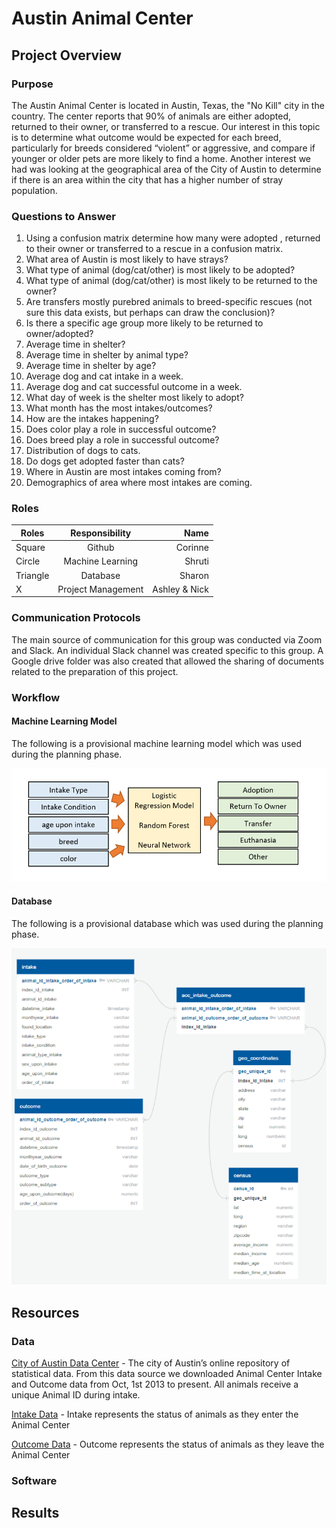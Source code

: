 # Austin Animal Center
## Project Overview 

### Purpose
The Austin Animal Center is located in Austin, Texas, the "No Kill" city in the country. The center reports that 90% of animals are either adopted, returned to their owner, or transferred to a rescue. Our interest in this topic is to determine what outcome would be expected for each breed, particularly for breeds considered “violent” or aggressive, and compare if younger or older pets are more likely to find a home. Another interest we had was looking at the geographical area of the City of Austin to determine if there is an area within the city that has a higher number of stray population.

### Questions to Answer
1.  Using a confusion matrix determine how many were adopted , returned to their owner or transferred to a rescue in a confusion matrix.
2.  What area of Austin is most likely to have strays?
3.  What type of animal (dog/cat/other) is most likely to be adopted?
4.  What type of animal (dog/cat/other) is most likely to be returned to the owner?
5.  Are transfers mostly purebred animals to breed-specific rescues (not sure this data exists, but perhaps can draw the conclusion)?
6.  Is there a specific age group more likely to be returned to owner/adopted?
7.  Average time in shelter?
8.  Average time in shelter by animal type?
9.  Average time in shelter by age?
10. Average dog and cat intake in a week.
11. Average dog and cat successful outcome in a week.
12. What day of week is the shelter most likely to adopt?
13. What month has the most intakes/outcomes?
14. How are the intakes happening?
15. Does color play a role in successful outcome?
16. Does breed play a role in successful outcome?
17. Distribution of dogs to cats.
18. Do dogs get adopted faster than cats?
19. Where in Austin are most intakes coming from?
20. Demographics of area where most intakes are coming.

### Roles
| Roles         | Responsibility     | Name          |
| ------------- |:------------------:| -------------:|
| Square        | Github             | Corinne       |
| Circle        | Machine Learning   | Shruti        |
| Triangle      | Database           | Sharon        |
| X             | Project Management | Ashley & Nick |

### Communication Protocols
The main source of communication for this group was conducted via Zoom and Slack. An individual Slack channel was created specific to this group. A Google drive folder was also created that allowed the sharing of documents related to the preparation of this project.

### Workflow
#### Machine Learning Model
The following is a provisional machine learning model which was used during the planning phase.

![ML Mockup](https://github.com/CorinneBean/Project_A_Team/blob/37e725957dba0e937832051c41ce61b0a53d2517/Images/ML%20Mockup.png)

#### Database
The following is a provisional database which was used during the planning phase.

![ERD](https://github.com/CorinneBean/Project_A_Team/blob/37e725957dba0e937832051c41ce61b0a53d2517/Images/ERD.png)

## Resources 
### Data
[City of Austin Data Center](https://data.austintexas.gov/browse?City-of-Austin_Department-=Animal+Services) -  The city of Austin’s online repository of statistical data. From this data source we downloaded Animal Center Intake and Outcome data from Oct, 1st 2013 to present. All animals receive a unique Animal ID during intake.

[Intake Data](https://data.austintexas.gov/Health-and-Community-Services/Austin-Animal-Center-Intakes/wter-evkm/data) - Intake represents the status of animals as they enter the Animal Center

[Outcome Data](https://data.austintexas.gov/Health-and-Community-Services/Austin-Animal-Center-Outcomes/9t4d-g238/data) - Outcome represents the status of animals as they leave the Animal Center

### Software



## Results 
